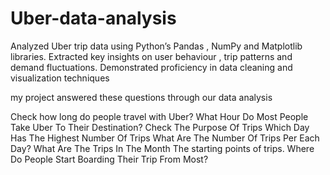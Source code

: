 # Uber-data-analysis
Analyzed Uber trip data using Python’s Pandas , NumPy and Matplotlib libraries. Extracted key insights on user behaviour , trip patterns and demand fluctuations. Demonstrated proficiency in data cleaning and visualization techniques

my project answered these  questions through our data analysis 

Check how long do people travel with Uber?
What Hour Do Most People Take Uber To Their Destination?
Check The Purpose Of Trips
Which Day Has The Highest Number Of Trips
What Are The Number Of Trips Per Each Day?
What Are The Trips In The Month
The starting points of trips. Where Do People Start Boarding Their Trip From Most?
